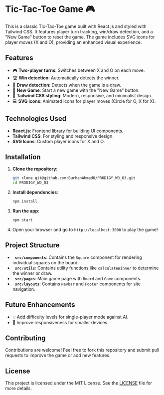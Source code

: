 # Tic-Tac-Toe Game 🎮

This is a classic Tic-Tac-Toe game built with React.js and styled with Tailwind CSS. It features player turn tracking, win/draw detection, and a "New Game" button to reset the game. The game includes SVG icons for player moves (X and O), providing an enhanced visual experience.

## Features

- 🎮 **Two-player turns**: Switches between X and O on each move.
- 🏆 **Win detection**: Automatically detects the winner.
- 🤝 **Draw detection**: Detects when the game is a draw.
- 🔄 **New Game**: Start a new game with the "New Game" button.
- 🎨 **Tailwind CSS styling**: Modern, responsive, and minimalist design.
- 💻 **SVG icons**: Animated icons for player moves (Circle for O, X for X).
  
## Technologies Used

- **React.js**: Frontend library for building UI components.
- **Tailwind CSS**: For styling and responsive design.
- **SVG Icons**: Custom player icons for X and O.
  
## Installation

1. **Clone the repository**:
   ```bash
   git clone git@github.com:BurhanAhmad0/PRODIGY_WD_03.git
   cd PRODIGY_WD_03
   ```

2. **Install dependencies**:
   ```bash
   npm install
   ```

3. **Run the app**:
   ```bash
   npm start
   ```

4. Open your browser and go to `http://localhost:3000` to play the game!

## Project Structure

- **` src/components`**: Contains the `Square` component for rendering individual squares on the board.
- **` src/utils`**: Contains utility functions like `calculateWinner` to determine the winner or draw.
- **` src/pages`**: Main game page with `Board` and `Game` components.
- **` src/layouts`**: Contains `Navbar` and `Footer` components for site navigation.

## Future Enhancements

- 💡 Add difficulty levels for single-player mode against AI.
- 📱 Improve responsiveness for smaller devices.

## Contributing

Contributions are welcome! Feel free to fork this repository and submit pull requests to improve the game or add new features.

## License

This project is licensed under the MIT License. See the [LICENSE](LICENSE) file for more details.
